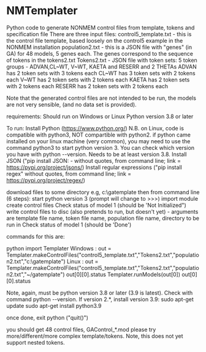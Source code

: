 # NMTemplater
Python code to generate NONMEM control files from template, tokens and specification file
There are three input files:
  control5_template.txt - this is the control file template, based loosely on the control5 example in the NONMEM installation
  population2.txt - this is a JSON file with "genes" (in GA) for 48 models, 5 genes each. The genes correspond to the sequence of tokens in the tokens2.txt
  Tokens2.txt - JSON file with token sets:
              5 token groups - ADVAN,CL~WT, V~WT, KAETA and RESERR and 2 THETAs
              ADVAN has 2 token sets with 3 tokens each
              CL~WT has 3 token sets with 2 tokens each
              V~WT has 2 token sets with 2 tokens each
              KAETA has 2 token sets with 2 tokens each
              RESERR has 2 token sets with 2 tokens each
              
Note that the generated control files are not intended to be run, the models are not very sensible, (and no data set is provided).

requirements:
Should run on Windows or Linux
Python version 3.8 or later

To run:
  Install Python (https://www.python.org/) N.B. on Linux, code is compatible with python3, NOT compartible with python2. if python came installed on your linux machine (very common), you may need to use the command python3 to start python version 3.  You can check which version you have with python --version. Needs to be at least version 3.8.
  Install JSON ("pip install JSON: - without quotes, from command line; link = https://pypi.org/project/jsons/)
  Install regular expressions ("pip install regex" without quotes, from command line; link = https://pypi.org/project/regex/)

download files to some directory e.g, c:\gatemplate
then from command line (6 steps):
start python version 3 (prompt will change to >>>)
import module
create control files
Check status of model 1 (should be 'Not Initialized")
write control files to disc (also pretends to run, but doesn't yet) - arguments are template file name, token file name, population file name, directory to be run in
Check status of model 1 (should be 'Done')


commands for this are:

python
import Templater
Windows : out = Templater.makeControlFiles("control5_template.txt","Tokens2.txt","population2.txt","c:\gatemplate") 
Linux : out = Templater.makeControlFiles("control5_template.txt","Tokens2.txt","population2.txt","~/gatemplate") 
out[0][0].status
Templater.runModels(out[0]) 
out[0][0].status


Note, again, must be python version 3.8 or later (3.9 is latest). Check with command python --version. If version 2.*, install version 3.9:
sudo apt-get update
sudo apt-get install python3.9


once done, exit python ("quit()")

you should get 48 control files, GAControl_*.mod
please try more/different/more complex template/tokens. Note, this does not yet support nested tokens.


